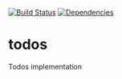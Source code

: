 [![Build Status](https://travis-ci.org/cesarlopezfab/todos.svg?branch=master)](https://travis-ci.org/cesarlopezfab/todos)
[![Dependencies](https://david-dm.org/cesarlopezfab/todos.svg)](https://david-dm.org/cesarlopezfab/todos)



# todos
Todos implementation
